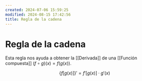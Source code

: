 ```yaml
---
created: 2024-07-06 15:59:25
modified: 2024-08-15 17:42:56
title: Regla de la cadena
---
```


# Regla de la cadena

Esta regla nos ayuda a obtener la [[Derivada]] de una [[Función compuesta]] $(f \circ g)(x) = f(g(x))$.

$$
\left\{ f \left[ g(x) \right] \right\}' = f'\left[ g(x) \right] \cdot g'(x)
$$
